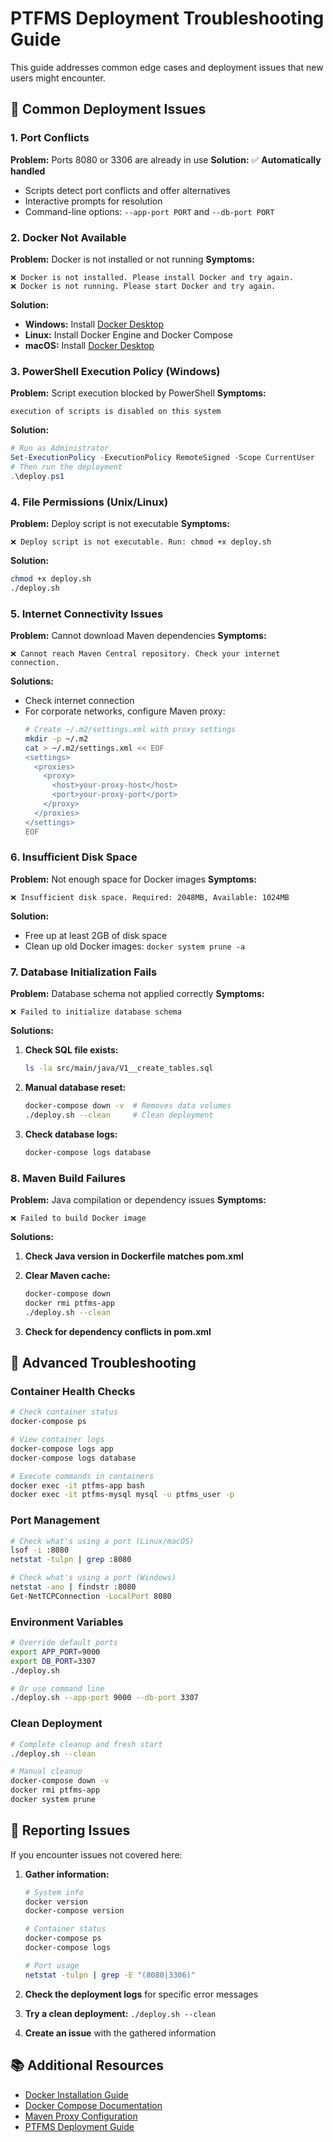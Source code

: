 # PTFMS Deployment Troubleshooting Guide

This guide addresses common edge cases and deployment issues that new users might encounter.

## 🚨 Common Deployment Issues

### 1. **Port Conflicts**
**Problem:** Ports 8080 or 3306 are already in use
**Solution:** ✅ **Automatically handled**
- Scripts detect port conflicts and offer alternatives
- Interactive prompts for resolution
- Command-line options: `--app-port PORT` and `--db-port PORT`

### 2. **Docker Not Available**
**Problem:** Docker is not installed or not running
**Symptoms:**
```
❌ Docker is not installed. Please install Docker and try again.
❌ Docker is not running. Please start Docker and try again.
```
**Solution:**
- **Windows:** Install [Docker Desktop](https://www.docker.com/products/docker-desktop/)
- **Linux:** Install Docker Engine and Docker Compose
- **macOS:** Install [Docker Desktop](https://www.docker.com/products/docker-desktop/)

### 3. **PowerShell Execution Policy (Windows)**
**Problem:** Script execution blocked by PowerShell
**Symptoms:**
```
execution of scripts is disabled on this system
```
**Solution:**
```powershell
# Run as Administrator
Set-ExecutionPolicy -ExecutionPolicy RemoteSigned -Scope CurrentUser
# Then run the deployment
.\deploy.ps1
```

### 4. **File Permissions (Unix/Linux)**
**Problem:** Deploy script is not executable
**Symptoms:**
```
❌ Deploy script is not executable. Run: chmod +x deploy.sh
```
**Solution:**
```bash
chmod +x deploy.sh
./deploy.sh
```

### 5. **Internet Connectivity Issues**
**Problem:** Cannot download Maven dependencies
**Symptoms:**
```
❌ Cannot reach Maven Central repository. Check your internet connection.
```
**Solutions:**
- Check internet connection
- For corporate networks, configure Maven proxy:
  ```bash
  # Create ~/.m2/settings.xml with proxy settings
  mkdir -p ~/.m2
  cat > ~/.m2/settings.xml << EOF
  <settings>
    <proxies>
      <proxy>
        <host>your-proxy-host</host>
        <port>your-proxy-port</port>
      </proxy>
    </proxies>
  </settings>
  EOF
  ```

### 6. **Insufficient Disk Space**
**Problem:** Not enough space for Docker images
**Symptoms:**
```
❌ Insufficient disk space. Required: 2048MB, Available: 1024MB
```
**Solution:**
- Free up at least 2GB of disk space
- Clean up old Docker images: `docker system prune -a`

### 7. **Database Initialization Fails**
**Problem:** Database schema not applied correctly
**Symptoms:**
```
❌ Failed to initialize database schema
```
**Solutions:**
1. **Check SQL file exists:**
   ```bash
   ls -la src/main/java/V1__create_tables.sql
   ```

2. **Manual database reset:**
   ```bash
   docker-compose down -v  # Removes data volumes
   ./deploy.sh --clean     # Clean deployment
   ```

3. **Check database logs:**
   ```bash
   docker-compose logs database
   ```

### 8. **Maven Build Failures**
**Problem:** Java compilation or dependency issues
**Symptoms:**
```
❌ Failed to build Docker image
```
**Solutions:**
1. **Check Java version in Dockerfile matches pom.xml**
2. **Clear Maven cache:**
   ```bash
   docker-compose down
   docker rmi ptfms-app
   ./deploy.sh --clean
   ```

3. **Check for dependency conflicts in pom.xml**

## 🔧 Advanced Troubleshooting

### Container Health Checks
```bash
# Check container status
docker-compose ps

# View container logs
docker-compose logs app
docker-compose logs database

# Execute commands in containers
docker exec -it ptfms-app bash
docker exec -it ptfms-mysql mysql -u ptfms_user -p
```

### Port Management
```bash
# Check what's using a port (Linux/macOS)
lsof -i :8080
netstat -tulpn | grep :8080

# Check what's using a port (Windows)
netstat -ano | findstr :8080
Get-NetTCPConnection -LocalPort 8080
```

### Environment Variables
```bash
# Override default ports
export APP_PORT=9000
export DB_PORT=3307
./deploy.sh

# Or use command line
./deploy.sh --app-port 9000 --db-port 3307
```

### Clean Deployment
```bash
# Complete cleanup and fresh start
./deploy.sh --clean

# Manual cleanup
docker-compose down -v
docker rmi ptfms-app
docker system prune
```

## 🐛 Reporting Issues

If you encounter issues not covered here:

1. **Gather information:**
   ```bash
   # System info
   docker version
   docker-compose version
   
   # Container status
   docker-compose ps
   docker-compose logs
   
   # Port usage
   netstat -tulpn | grep -E "(8080|3306)"
   ```

2. **Check the deployment logs** for specific error messages
3. **Try a clean deployment:** `./deploy.sh --clean`
4. **Create an issue** with the gathered information

## 📚 Additional Resources

- [Docker Installation Guide](https://docs.docker.com/get-docker/)
- [Docker Compose Documentation](https://docs.docker.com/compose/)
- [Maven Proxy Configuration](https://maven.apache.org/guides/mini/guide-proxies.html)
- [PTFMS Deployment Guide](./DEPLOYMENT.md)
